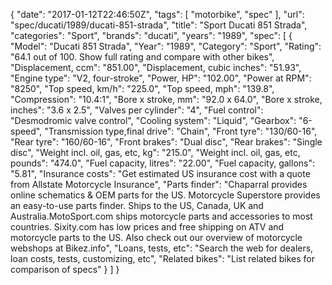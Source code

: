 {
    "date": "2017-01-12T22:46:50Z",
    "tags": [
        "motorbike",
        "spec"
    ],
    "url": "spec\/ducati\/1989\/ducati-851-strada",
    "title": "Sport Ducati 851 Strada",
    "categories": "Sport",
    "brands": "ducati",
    "years": "1989",
    "spec": [
        {
            "Model": "Ducati 851 Strada",
            "Year": "1989",
            "Category": "Sport",
            "Rating": "64.1 out of 100. Show full rating and compare with other bikes",
            "Displacement, ccm": "851.00",
            "Displacement, cubic inches": "51.93",
            "Engine type": "V2, four-stroke",
            "Power, HP": "102.00",
            "Power at RPM": "8250",
            "Top speed, km\/h": "225.0",
            "Top speed, mph": "139.8",
            "Compression": "10.4:1",
            "Bore x stroke, mm": "92.0 x 64.0",
            "Bore x stroke, inches": "3.6 x 2.5",
            "Valves per cylinder": "4",
            "Fuel control": "Desmodromic valve control",
            "Cooling system": "Liquid",
            "Gearbox": "6-speed",
            "Transmission type,final drive": "Chain",
            "Front tyre": "130\/60-16",
            "Rear tyre": "160\/60-16",
            "Front brakes": "Dual disc",
            "Rear brakes": "Single disc",
            "Weight incl. oil, gas, etc, kg": "215.0",
            "Weight incl. oil, gas, etc, pounds": "474.0",
            "Fuel capacity, litres": "22.00",
            "Fuel capacity, gallons": "5.81",
            "Insurance costs": "Get estimated US insurance cost with a quote from Allstate Motorcycle Insurance",
            "Parts finder": "Chaparral provides online schematics & OEM parts for the US.   Motorcycle Superstore provides an easy-to-use parts finder. Ships to the US, Canada, UK and Australia.MotoSport.com ships motorcycle parts and accessories to most countries.    Sixity.com has low prices and free shipping on ATV and motorcycle parts to the US. Also check out our overview of motorcycle webshops at Bikez.info",
            "Loans, tests, etc": "Search the web for dealers, loan costs, tests, customizing, etc",
            "Related bikes": "List related bikes for comparison of specs"
        }
    ]
}